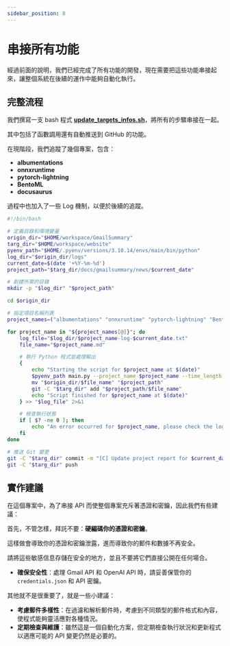 ```yaml
---
sidebar_position: 8
---
```


# 串接所有功能

經過前面的說明，我們已經完成了所有功能的開發，現在需要把這些功能串接起來，讓整個系統在後續的運作中能夠自動化執行。

## 完整流程

我們撰寫一支 bash 程式 [**update_targets_infos.sh**](https://github.com/DocsaidLab/GmailSummary/blob/main/update_targets_infos.sh)，將所有的步驟串接在一起。

其中包括了函數調用還有自動推送到 GitHub 的功能。

在現階段，我們追蹤了幾個專案，包含：

- **albumentations**
- **onnxruntime**
- **pytorch-lightning**
- **BentoML**
- **docusaurus**

過程中也加入了一些 Log 機制，以便於後續的追蹤。

```bash
#!/bin/bash

# 定義目錄和環境變量
origin_dir="$HOME/workspace/GmailSummary"
targ_dir="$HOME/workspace/website"
pyenv_path="$HOME/.pyenv/versions/3.10.14/envs/main/bin/python"
log_dir="$origin_dir/logs"
current_date=$(date '+%Y-%m-%d')
project_path="$targ_dir/docs/gmailsummary/news/$current_date"

# 創建所需的目錄
mkdir -p "$log_dir" "$project_path"

cd $origin_dir

# 指定項目名稱列表
project_names=("albumentations" "onnxruntime" "pytorch-lightning" "BentoML" "docusaurus")

for project_name in "${project_names[@]}"; do
    log_file="$log_dir/$project_name-log-$current_date.txt"
    file_name="$project_name.md"

    # 執行 Python 程式並處理輸出
    {
        echo "Starting the script for $project_name at $(date)"
        $pyenv_path main.py --project_name $project_name --time_length 1
        mv "$origin_dir/$file_name" "$project_path"
        git -C "$targ_dir" add "$project_path/$file_name"
        echo "Script finished for $project_name at $(date)"
    } >> "$log_file" 2>&1

    # 檢查執行狀態
    if [ $? -ne 0 ]; then
        echo "An error occurred for $project_name, please check the log file $log_file." >> "$log_file"
    fi
done

# 推送 Git 變更
git -C "$targ_dir" commit -m "[C] Update project report for $current_date"
git -C "$targ_dir" push
```

## 實作建議

在這個專案中，為了串接 API 而使整個專案充斥著憑證和密鑰，因此我們有些建議：

首先，不管怎樣，拜託不要：**硬編碼你的憑證和密鑰**。

這樣做會導致你的憑證和密鑰泄露，進而導致你的郵件和數據不再安全。

請將這些敏感信息存儲在安全的地方，並且不要將它們直接公開在任何場合。

- **確保安全性**：處理 Gmail API 和 OpenAI API 時，請妥善保管你的 `credentials.json` 和 API 密鑰。

其他就不是很重要了，就是一些小建議：

- **考慮郵件多樣性**：在過濾和解析郵件時，考慮到不同類型的郵件格式和內容，使程式能夠靈活應對各種情況。
- **定期檢查與維護**：雖然這是一個自動化方案，但定期檢查執行狀況和更新程式以適應可能的 API 變更仍然是必要的。